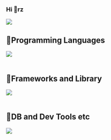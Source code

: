 ### Hi 🦁rz

![](https://github-readme-stats.vercel.app/api/top-langs?username=marimokomoko&show_icons=true&locale=en&layout=compact&theme=dracula)

## 🤍Programming Languages

<img src="https://skillicons.dev/icons?i=kotlin,ts,js,html,css,jquery," /> <br /><br />

## 🤍Frameworks and Library

<img src="https://skillicons.dev/icons?i=react,vue,nuxt,nodejs" /> <br /><br />

## 🤍DB and Dev Tools etc

<img src="https://skillicons.dev/icons?i=androidstudio,gradle,postgresql,docker,figma,firebase,git,github,vscode,aws" /> <br /><br />
